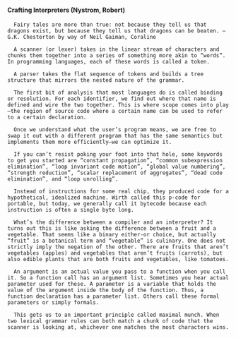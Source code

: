 #### Crafting Interpreters (Nystrom, Robert)
      Fairy tales are more than true: not because they tell us that dragons exist, but because they tell us that dragons can be beaten. ​— ​G.K. Chesterton by way of Neil Gaiman, Coraline

      A scanner (or lexer) takes in the linear stream of characters and chunks them together into a series of something more akin to “words”. In programming languages, each of these words is called a token.

      A parser takes the flat sequence of tokens and builds a tree structure that mirrors the nested nature of the grammar.

      The first bit of analysis that most languages do is called binding or resolution. For each identifier, we find out where that name is defined and wire the two together. This is where scope comes into play—the region of source code where a certain name can be used to refer to a certain declaration.

      Once we understand what the user’s program means, we are free to swap it out with a different program that has the same semantics but implements them more efficiently—we can optimize it.

      If you can’t resist poking your foot into that hole, some keywords to get you started are “constant propagation”, “common subexpression elimination”, “loop invariant code motion”, “global value numbering”, “strength reduction”, “scalar replacement of aggregates”, “dead code elimination”, and “loop unrolling”.

      Instead of instructions for some real chip, they produced code for a hypothetical, idealized machine. Wirth called this p-code for portable, but today, we generally call it bytecode because each instruction is often a single byte long.

      What’s the difference between a compiler and an interpreter? It turns out this is like asking the difference between a fruit and a vegetable. That seems like a binary either-or choice, but actually “fruit” is a botanical term and “vegetable” is culinary. One does not strictly imply the negation of the other. There are fruits that aren’t vegetables (apples) and vegetables that aren’t fruits (carrots), but also edible plants that are both fruits and vegetables, like tomatoes.

      An argument is an actual value you pass to a function when you call it. So a function call has an argument list. Sometimes you hear actual parameter used for these. A parameter is a variable that holds the value of the argument inside the body of the function. Thus, a function declaration has a parameter list. Others call these formal parameters or simply formals.

      This gets us to an important principle called maximal munch. When two lexical grammar rules can both match a chunk of code that the scanner is looking at, whichever one matches the most characters wins.


